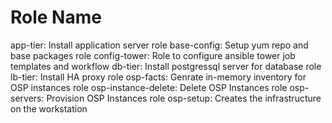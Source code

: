 Role Name
=========

app-tier: Install application server role
base-config: Setup yum repo and base packages role
config-tower: Role to configure ansible tower job templates and workflow
db-tier: Install postgressql server for database role
lb-tier: Install HA proxy role
osp-facts: Genrate in-memory inventory for OSP instances role
osp-instance-delete: Delete OSP Instances role
osp-servers: Provision OSP Instances role
osp-setup: Creates the infrastructure on the workstation




